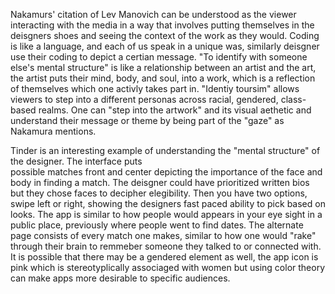 

Nakamurs' citation of Lev Manovich can be understood as the viewer interacting with the media in a 
way that involves putting themselves in the deisgners shoes and seeing the context of the work 
as they would. Coding is like a language, and each of us speak in a unique was, similarly deisgner 
use their coding to depict a certian message. "To identify with someone else's mental structure" is like a 
relationship between an artist and the art, the artist puts their mind, body, and soul, 
into a work, which is a reflection of themselves which one activly takes part in. "Identiy toursim" allows 
viewers to step into a different personas across racial, gendered, class-based realms. One can "step into the artwork" 
and its visual aethetic  and understand their message or theme by being part of the "gaze" as Nakamura mentions.

Tinder is an interesting example of understanding the "mental structure" of the designer. The interface puts  
possible matches front and center depicting the importance of the face and body in finding a match. The deisgner could have 
prioritized written bios but they chose faces to decipher elegibility. Then you have two options, swipe left or right, showing
the designers fast paced ability to pick based on looks. The app is similar to how people would appears in your eye sight in a 
public place, previously where people went to find dates. The alternate page consists of every match one makes, similar to how one 
would "rake" through their brain to remmeber someone they talked to or connected with. It is possible that there may be a gendered 
element as well, the app icon is pink which is stereotyplically associaged with women but using color theory can make apps
more desirable to specific audiences. 

